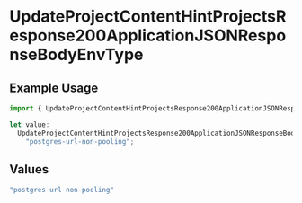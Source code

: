 # UpdateProjectContentHintProjectsResponse200ApplicationJSONResponseBodyEnvType

## Example Usage

```typescript
import { UpdateProjectContentHintProjectsResponse200ApplicationJSONResponseBodyEnvType } from "@vercel/sdk/models/operations/updateproject.js";

let value:
  UpdateProjectContentHintProjectsResponse200ApplicationJSONResponseBodyEnvType =
    "postgres-url-non-pooling";
```

## Values

```typescript
"postgres-url-non-pooling"
```